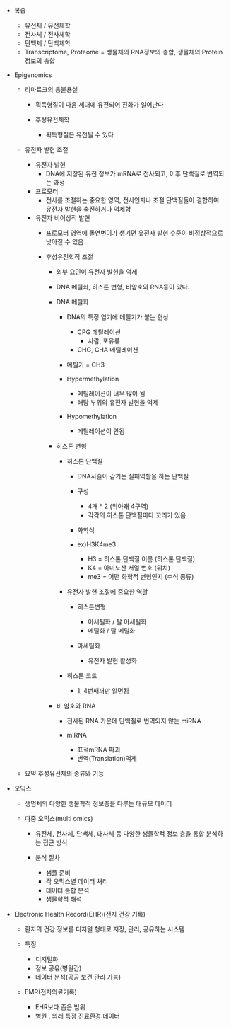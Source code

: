 - 복습
	- 유전체 / 유전체학
	- 전사체 / 전사체학
	- 단백체 / 단백체학
	- Transcriptome, Proteome = 생물체의 RNA정보의 총합, 생물체의 Protein 정보의 총합

- Epigenomics
	- 리마르크의 용불용설
		- 획득형질이 다음 세대에 유전되어 진화가 일어난다
		
		- 후성유전체학
			- 획득형질은 유전될 수 있다
	
	- 유전자 발현 조절
		- 유전자 발현
			- DNA에 저장된 유전 정보가 mRNA로 전사되고, 이후 단백질로 번역되는 과정
		- 프로모터
			- 전사를 조절하는 중요한 영역, 전사인자나 조절 단백질들이 결합하여 유전자 발현을 촉진하거나 억제함
		- 유전자 비이상적 발현
			- 프로모터 영역에 돌연변이가 생기면 유전자 발현 수준이 비정상적으로 낮아질 수 있음
			
			- 후성유전학적 조절
				- 외부 요인이 유전자 발현을 억제
				- DNA 메틸화, 히스톤 변형, 비암호와 RNA등이 있다.
				
				- DNA 메틸화
					- DNA의 특정 염기에 메틸기가 붙는 현상
						- CPG 메틸레이션
							- 사람, 포유류
						- CHG, CHA 메틸레이션
			
					- 메틸기 = CH3
					- Hypermethylation
						- 메틸레이션이 너무 많이 됨
						- 해당 부위의 유전자 발현을 억제
					- Hypomethylation
						- 메틸레이션이 안됨
				
				- 히스톤 변형
					- 히스톤 단백질
						- DNA사슬이 감기는 실패역할을 하는 단백질
						
						- 구성
							- 4개 \* 2 (위아래 4구역)
							- 각각의 히스톤 단백질마다 꼬리가 있음
						
						- 화학식
						- ex)H3K4me3
							- H3 = 히스톤 단백질 이름 (히스톤 단백질)
							- K4 = 아미노산 서열 번호 (위치)
							- me3 = 어떤 화학적 변형인지 (수식 종류)
					
					- 유전자 발현 조절에 중요한 역할
						- 히스톤변형
							- 아세틸화 / 탈 아세틸화
							- 메틸화 / 탈 메틸화
						
						- 아세틸화
							- 유전자 발현 활성화
					
					- 히스톤 코드
						- 1, 4번째꺼만 알면됨
				
				- 비 암호와 RNA
					- 전사된 RNA 가운데 단백질로 번역되지 않는 miRNA
					
					- miRNA
						- 표적mRNA 파괴
						- 번역(Translation)억제
				
	- 요약 후성유전체의 종류와 기능 

- 오믹스
	- 생명체의 다양한 생물학적 정보층을 다루는 대규모 데이터
	
	- 다중 오믹스(multi omics)
		- 유전체, 전사체, 단백체, 대사체 등 다양한 생물학적 정보 층을 통합 분석하는 접근 방식
		
		- 분석 절차
			- 샘플 준비
			- 각 오믹스별 데이터 처리
			- 데이터 통합 분석
			- 생물학적 해석

- Electronic Health Record(EHR)(전자 건강 기록)
	- 환자의 건강 정보를 디지털 형태로 저장, 관리, 공유하는 시스템

	- 특징
		- 디지털화
		- 정보 공유(병원간)
		- 데이터 분석(공공 보건 관리 가능)
	
	- EMR(전자의료기록)
		- EHR보다 좁은 범위
		- 병원 , 외래 특정 진료환경 데이터